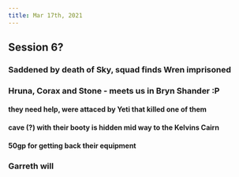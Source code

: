```yaml
---
title: Mar 17th, 2021
---
```


## Session 6?
### Saddened by death of Sky, squad finds Wren imprisoned
### Hruna, Corax and Stone - meets us in Bryn Shander :P
#### they need help, were attaced by Yeti that killed one of them
#### cave (?) with their booty is hidden mid way to the Kelvins Cairn
#### 50gp for getting back their equipment
### Garreth will
